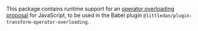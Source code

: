 This package contains runtime support for an [operator overloading proposal](https://github.com/littledan/proposal-operator-overloading/) for JavaScript, to be used in the Babel plugin `@littledan/plugin-transform-operator-overloading`.
